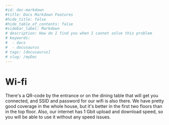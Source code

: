 ```yaml
---
#id: doc-markdown
#title: Docs Markdown Features
#hide_title: false
#hide_table_of_contents: false
#sidebar_label: Markdown
# description: How do I find you when I cannot solve this problem
# keywords:
#  - docs
#  - docusaurus
# tags: [docusaurus]
# slug: /myDoc
---
```


# Wi-fi

There's a QR-code by the entrance or on the dining table that will get you connected, and SSID and password for our wifi
is also there. We have pretty good coverage in the whole house, but it's better in the first two floors than in the top
floor. Also, our internet has 1 Gbit upload and download speed, so you will be able to use it without any speed
issues.